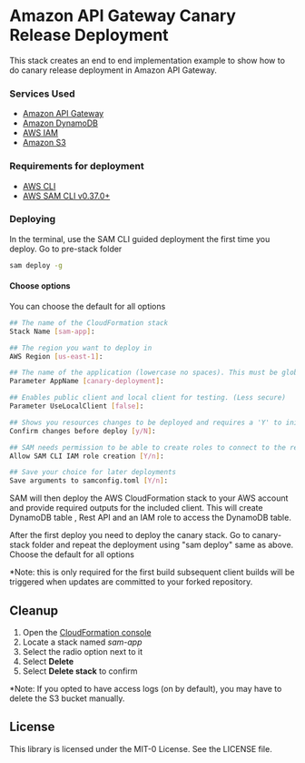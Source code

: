 # Amazon API Gateway Canary Release Deployment
This stack creates an end to end implementation example to show how to do canary release deployment in Amazon API Gateway.


### Services Used
* <a href="https://aws.amazon.com/api-gateway/" target="_blank">Amazon API Gateway</a>
* <a href="https://aws.amazon.com/dynamodb/" target="_bank">Amazon DynamoDB</a>
* <a href="https://aws.amazon.com/iam/" target="_blank">AWS IAM</a>
* <a href="https://aws.amazon.com/s3/" target="_blank">Amazon S3</a>



### Requirements for deployment
* <a href="https://aws.amazon.com/cli/" target="_blank">AWS CLI</a>
* <a href="https://docs.aws.amazon.com/serverless-application-model/latest/developerguide/serverless-sam-cli-install.html" target="_blank">AWS SAM CLI v0.37.0+</a>


### Deploying

In the terminal, use the SAM CLI guided deployment the first time you deploy. Go to pre-stack folder
```bash
sam deploy -g
```

#### Choose options
You can choose the default for all options

```bash
## The name of the CloudFormation stack
Stack Name [sam-app]:

## The region you want to deploy in
AWS Region [us-east-1]:

## The name of the application (lowercase no spaces). This must be globally unique
Parameter AppName [canary-deployment]:

## Enables public client and local client for testing. (Less secure)
Parameter UseLocalClient [false]:

## Shows you resources changes to be deployed and requires a 'Y' to initiate deploy
Confirm changes before deploy [y/N]: 

## SAM needs permission to be able to create roles to connect to the resources in your template
Allow SAM CLI IAM role creation [Y/n]:

## Save your choice for later deployments
Save arguments to samconfig.toml [Y/n]:
```

SAM will then deploy the AWS CloudFormation stack to your AWS account and provide required outputs for the included client. This will create DynamoDB table , Rest API and an IAM role to access the DynamoDB table. 

After the first deploy you need to deploy the canary stack. Go to canary-stack folder and repeat the deployment using "sam deploy" same as above. Choose the default for all options


*Note: this is only required for the first build subsequent client builds will be triggered when updates are committed to your forked repository.

## Cleanup
1. Open the <a href="https://us-west-2.console.aws.amazon.com/cloudformation/home" target="_blank">CloudFormation console</a>
1. Locate a stack named *sam-app* 
1. Select the radio option next to it
1. Select **Delete**
1. Select **Delete stack** to confirm

*Note: If you opted to have access logs (on by default), you may have to delete the S3 bucket manually.

## License

This library is licensed under the MIT-0 License. See the LICENSE file.

